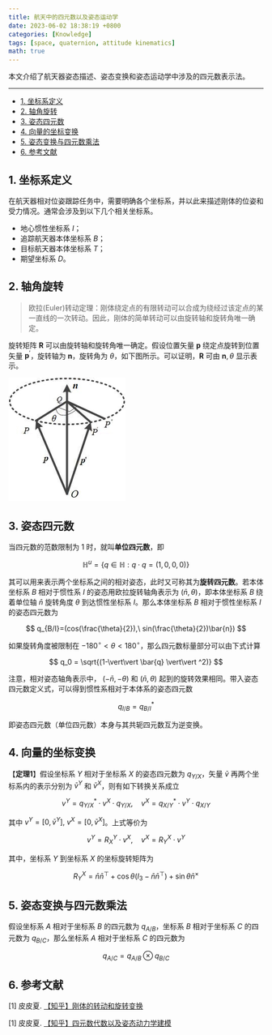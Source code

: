 ```yaml
---
title: 航天中的四元数以及姿态运动学
date: 2023-06-02 18:38:19 +0800
categories: [Knowledge]
tags: [space, quaternion, attitude kinematics]
math: true
---
```


本文介绍了航天器姿态描述、姿态变换和姿态运动学中涉及的四元数表示法。

<!--more-->

---

- [1. 坐标系定义](#1-坐标系定义)
- [2. 轴角旋转](#2-轴角旋转)
- [3. 姿态四元数](#3-姿态四元数)
- [4. 向量的坐标变换](#4-向量的坐标变换)
- [5. 姿态变换与四元数乘法](#5-姿态变换与四元数乘法)
- [6. 参考文献](#6-参考文献)



## 1. 坐标系定义

在航天器相对位姿跟踪任务中，需要明确各个坐标系，并以此来描述刚体的位姿和受力情况。通常会涉及到以下几个相关坐标系。
- 地心惯性坐标系 $I$；
- 追踪航天器本体坐标系 $B$；
- 目标航天器本体坐标系 $T$； 
- 期望坐标系 $D$。

## 2. 轴角旋转

> 欧拉(Euler)转动定理：刚体绕定点的有限转动可以合成为绕经过该定点的某一直线的一次转动。因此，刚体的简单转动可以由旋转轴和旋转角唯一确定。

旋转矩阵​ $\bm{R}$ 可以由旋转轴和旋转角唯一确定。假设位置矢量​ $\bm{p}$ 绕定点旋转到位置矢量 $\bm{p}^\prime$，旋转轴为 $\bm{n}$，旋转角为 $\theta$，如下图所示。可以证明，$\bm{R}$ 可由 $\bm{n},\theta$ 显示表示。

![](/assets/img/postsimg/20230602/rotation1.jpg)


## 3. 姿态四元数

当四元数的范数限制为 1 时，就叫**单位四元数**，即

$$
\mathbb{H}^u=\{q\in \mathbb{H}: q\cdot q=(1,0,0,0)\}
$$

其可以用来表示两个坐标系之间的相对姿态，此时又可称其为**旋转四元数**。若本体坐标系 $B$ 相对于惯性系 $I$ 的姿态用欧拉旋转轴角表示为 $(\bar{n},\theta)$，即本体坐标系 $B$ 绕着单位轴 $\bar{n}$ 旋转角度 $\theta$ 到达惯性坐标系 $I$。那么本体坐标系 $B$ 相对于惯性坐标系 $I$ 的姿态四元数为

$$
q_{B/I}=(cos(\frac{\theta}{2}),\ sin(\frac{\theta}{2})\bar{n})
$$

如果旋转角度被限制在 $-180^{\circ}< \theta < 180^{\circ}$，那么四元数标量部分可以由下式计算

$$
q_0 = \sqrt{(1-\vert\vert \bar{q} \vert\vert ^2)}
$$

注意，相对姿态轴角表示中， $(-\bar{n},-\theta)$ 和 $(\bar{n},\theta)$ 起到的旋转效果相同。带入姿态四元数定义式，可以得到惯性系相对于本体系的姿态四元数

$$
q_{I/B} = q_{B/I}^*
$$

即姿态四元数（单位四元数）本身与其共轭四元数互为逆变换。

## 4. 向量的坐标变换

【**定理1**】假设坐标系 $Y$ 相对于坐标系 $X$ 的姿态四元数为 $q_{Y/X}$，矢量 $\bar{v}$ 再两个坐标系内的表示分别为 $\bar{v}^Y$ 和 $\bar{v}^X$，则有如下转换关系成立

$$
v^Y = q^*_{Y/X}\cdot v^X \cdot q_{Y/X},\quad v^X = q^*_{X/Y}\cdot v^Y \cdot q_{X/Y}
$$

其中 $v^Y = [0,\bar{v}^Y],\ v^X = [0,\bar{v}^X]$。上式等价为

$$
v^Y = R_X^Y\cdot v^X,\quad v^X = R_Y^X\cdot v^Y
$$

其中，坐标系 $Y$ 到坐标系 $X$ 的坐标旋转矩阵为

$$
R_Y^X = \bar{n}\bar{n}^\top+\cos\theta(I_3-\bar{n}\bar{n}^\top)+\sin\theta \bar{n}^{\times}
$$

## 5. 姿态变换与四元数乘法

假设坐标系 $A$ 相对于坐标系 $B$ 的四元数为 $q_{A/B}$，坐标系 $B$ 相对于坐标系 $C$ 的四元数为 $q_{B/C}$，那么坐标系 $A$ 相对于坐标系 $C$ 的四元数为

$$
q_{A/C} = q_{A/B} \otimes q_{B/C}
$$

## 6. 参考文献

[1] 皮皮夏. [【知乎】刚体的转动和旋转变换](https://zhuanlan.zhihu.com/p/39375082)

[1] 皮皮夏. [【知乎】四元数代数以及姿态动力学建模](https://zhuanlan.zhihu.com/p/375199378)
